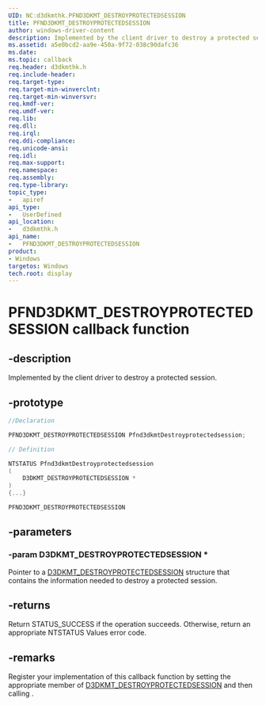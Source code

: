 ```yaml
---
UID: NC:d3dkmthk.PFND3DKMT_DESTROYPROTECTEDSESSION
title: PFND3DKMT_DESTROYPROTECTEDSESSION
author: windows-driver-content
description: Implemented by the client driver to destroy a protected session.
ms.assetid: a5e0bcd2-aa9e-450a-9f72-038c90dafc36
ms.date:
ms.topic: callback
req.header: d3dkmthk.h
req.include-header:
req.target-type:
req.target-min-winverclnt:
req.target-min-winversvr:
req.kmdf-ver:
req.umdf-ver:
req.lib:
req.dll:
req.irql:
req.ddi-compliance:
req.unicode-ansi:
req.idl:
req.max-support:
req.namespace:
req.assembly:
req.type-library:
topic_type:
-	apiref
api_type:
-	UserDefined
api_location:
-	d3dkmthk.h
api_name:
-	PFND3DKMT_DESTROYPROTECTEDSESSION
product: 
- Windows
targetos: Windows
tech.root: display
---
```


# PFND3DKMT_DESTROYPROTECTEDSESSION callback function

## -description

Implemented by the client driver to destroy a protected session.

## -prototype

```cpp
//Declaration

PFND3DKMT_DESTROYPROTECTEDSESSION Pfnd3dkmtDestroyprotectedsession;

// Definition

NTSTATUS Pfnd3dkmtDestroyprotectedsession
(
	D3DKMT_DESTROYPROTECTEDSESSION *
)
{...}

PFND3DKMT_DESTROYPROTECTEDSESSION


```

## -parameters

### -param D3DKMT_DESTROYPROTECTEDSESSION *

Pointer to a [D3DKMT_DESTROYPROTECTEDSESSION](ns-d3dkmthk-_d3dkmt_destroyprotectedsession.md) structure that contains the information needed to destroy a protected session.

## -returns

Return STATUS_SUCCESS if the operation succeeds. Otherwise, return an appropriate NTSTATUS Values error code.

## -remarks

Register your implementation of this callback function by setting the appropriate member of [D3DKMT_DESTROYPROTECTEDSESSION](ns-d3dkmthk-_d3dkmt_destroyprotectedsession.md) and then calling <!-- REPLACE ME -->.

